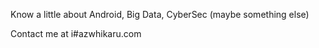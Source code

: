 Know a little about Android, Big Data, CyberSec (maybe something else)
   
Contact me at i#azwhikaru.com
